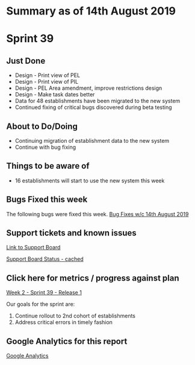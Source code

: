 # Summary as of 14th August 2019 

# Sprint 39

## Just Done
* Design - Print view of PEL
* Design - Print view of PIL
* Design - PEL Area amendment, improve restrictions design
* Design - Make task dates better
* Data for 48 establishments have been migrated to the new system
* Continued fixing of critical bugs discovered during beta testing
 

## About to Do/Doing
* Continuing migration of establishment data to the new system
* Continue with bug fixing

## Things to be aware of
* 16 establishments will start to use the new system this week 

## Bugs Fixed this week
The following bugs were fixed this week.
[Bug Fixes w/c 14th August 2019](graphs/bugs14082019.jpg)

## Support tickets and known issues
[Link to Support Board](https://jira.digital.homeoffice.gov.uk/secure/RapidBoard.jspa?rapidView=331&selectedIssue=ALS-47)

[Support Board Status - cached](graphs/supportBoard14082019.jpg)

## Click here for metrics / progress against plan
[Week 2 - Sprint 39 - Release 1](graphs/progress14082019.png)

Our goals for the sprint are:
1. Continue rollout to 2nd cohort of establishments 
2. Address critical errors in timely fashion 

## Google Analytics for this report
[Google Analytics](graphs/GA14082019.jpg)

